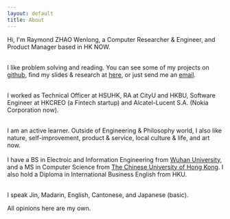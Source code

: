 ```yaml
---
layout: default
title: About
---
```

Hi, I'm Raymond ZHAO Wenlong, a Computer Researcher & Engineer, and Product Manager based in HK NOW.   
<br>     

I like problem solving and reading. You can see some of my projects on [github](https://github.com/muyun), find my slides & research at [here](http://muyun.github.io/research/), or just send me an [email](mailto:wenlzhao@gmail.com). 
<br>  <br>   

I worked as Technical Officer at HSUHK, RA at CityU and HKBU, Software Engineer at HKCREO (a Fintech startup) and Alcatel-Lucent S.A. (Nokia Corporation now). 
<br> <br>            


I am an active learner. Outside of Engineering & Philosophy world, I also like nature, self-improvement, product & service, local culture & life, and  art now. <br>   
I have a BS in Electroic and Information Engineering from [Wuhan University](https://www.sciencemag.org/collections/celebrating-125-years-academic-excellence-wuhan-university-1893-2018?fbclid=IwAR0RzFSkpxaI8wk61JDnE7p6SWr7SlKXLyoFHkrg4-iqKGiRyE2gZfaGl8s), and a MS in Computer Science from [The Chinese University of Hong Kong](http://www.cuhk.edu.hk/english/index.html). I also hold a Diploma in International Business English from HKU.   
<br>  

I speak Jin, Madarin, English, Cantonese, and Japanese (basic).  

All opinions here are my own.
